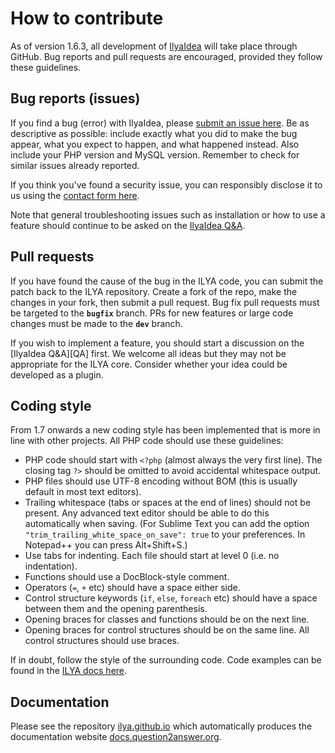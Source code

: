 # How to contribute

As of version 1.6.3, all development of [IlyaIdea](https://projekt.ir/) will take place through GitHub. Bug reports and pull requests are encouraged, provided they follow these guidelines.


## Bug reports (issues)

If you find a bug (error) with IlyaIdea, please [submit an issue here](https://github.com/ilya/question2answer/issues). Be as descriptive as possible: include exactly what you did to make the bug appear, what you expect to happen, and what happened instead. Also include your PHP version and MySQL version. Remember to check for similar issues already reported.

If you think you've found a security issue, you can responsibly disclose it to us using the [contact form here](https://projekt.ir/feedback.php).

Note that general troubleshooting issues such as installation or how to use a feature should continue to be asked on the [IlyaIdea Q&A](https://projekt.ir/ilya/).


## Pull requests

If you have found the cause of the bug in the ILYA code, you can submit the patch back to the ILYA repository. Create a fork of the repo, make the changes in your fork, then submit a pull request. Bug fix pull requests must be targeted to the **`bugfix`** branch. PRs for new features or large code changes must be made to the **`dev`** branch.

If you wish to implement a feature, you should start a discussion on the [IlyaIdea Q&A][QA] first. We welcome all ideas but they may not be appropriate for the ILYA core. Consider whether your idea could be developed as a plugin.


## Coding style

From 1.7 onwards a new coding style has been implemented that is more in line with other projects. All PHP code should use these guidelines:

- PHP code should start with `<?php` (almost always the very first line). The closing tag `?>` should be omitted to avoid accidental whitespace output.
- PHP files should use UTF-8 encoding without BOM (this is usually default in most text editors).
- Trailing whitespace (tabs or spaces at the end of lines) should not be present. Any advanced text editor should be able to do this automatically when saving. (For Sublime Text you can add the option `"trim_trailing_white_space_on_save": true` to your preferences. In Notepad++ you can press Alt+Shift+S.)
- Use tabs for indenting. Each file should start at level 0 (i.e. no indentation).
- Functions should use a DocBlock-style comment.
- Operators (`=`, `+` etc) should have a space either side.
- Control structure keywords (`if`, `else`, `foreach` etc) should have a space between them and the opening parenthesis.
- Opening braces for classes and functions should be on the next line.
- Opening braces for control structures should be on the same line. All control structures should use braces.

If in doubt, follow the style of the surrounding code. Code examples can be found in the [ILYA docs here](http://docs.question2answer.org/contribute/).


## Documentation

Please see the repository [ilya.github.io](https://github.com/ilya/ilya.github.io/) which automatically produces the documentation website [docs.question2answer.org](http://docs.question2answer.org/).
